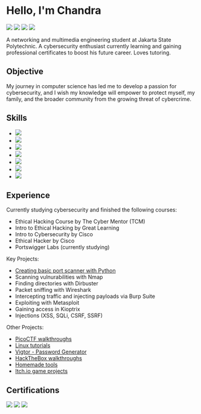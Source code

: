 # Hello, I'm Chandra
<a href="https://linkedin.com/in/chandra-tritaqwa-ramadhan"><img src="https://img.shields.io/badge/-LinkedIn-0072b1?&style=for-the-badge&logo=linkedin&logoColor=white" /></a>
<a href="https://youtube.com/lolpotch"><img src="https://img.shields.io/badge/-YouTube-FF0000?&style=for-the-badge&logo=youtube&logoColor=white" /></a>
<a href="https://instagram.com/lolpotch"><img src="https://img.shields.io/badge/-Instagram-E4405F?&style=for-the-badge&logo=instagram&logoColor=white" /></a>
<a href="https://github.com/lolpotch"><img src="https://img.shields.io/badge/-GitHub-181717?style=for-the-badge&logo=GitHub&logoColor=white" /></a>

A networking and multimedia engineering student at Jakarta State Polytechnic. A cybersecurity enthusiast currently learning and gaining professional certificates to boost his future career. Loves tutoring.

## Objective
My journey in computer science has led me to develop a passion for cybersecurity, and I wish my knowledge will empower to protect myself, my family, and the broader community from the growing threat of cybercrime. 

## Skills
- <img src="https://img.shields.io/badge/-Python-3776AB?&style=for-the-badge&logo=Python&logoColor=white" />
- <img src="https://img.shields.io/badge/-Kali_Linux-557C94?&style=for-the-badge&logo=Kali-Linux&logoColor=white" />
- <img src="https://img.shields.io/badge/-Nmap-4682B4?&style=for-the-badge&logo=Nmap&logoColor=white" />
- <img src="https://img.shields.io/badge/-DirBuster-FF4500?&style=for-the-badge&logo=OWASP&logoColor=white" />
- <img src="https://img.shields.io/badge/-Burp_Suite-FF4500?&style=for-the-badge&logo=Burp Suite&logoColor=white" />
- <img src="https://img.shields.io/badge/-Wireshark-1679A7?&style=for-the-badge&logo=Wireshark&logoColor=white" />
- <img src="https://img.shields.io/badge/-Metasploit-003E54?&style=for-the-badge&logo=Metasploit&logoColor=white" />

## Experience
Currently studying cybersecurity and finished the following courses:
- Ethical Hacking Course by The Cyber Mentor (TCM)
- Intro to Ethical Hacking by Great Learning
- Intro to Cybersecurity by Cisco
- Ethical Hacker by Cisco
- Portswigger Labs (currently studying)

Key Projects:
- [Creating basic port scanner with Python](https://github.com/Lolpotch/homemade-tools/blob/main/basic-portscanner.py)
- Scanning vulnurabilities with Nmap
- Finding directories with Dirbuster
- Packet sniffing with Wireshark
- Intercepting traffic and injecting payloads via Burp Suite
- Exploiting with Metasploit
- Gaining access in Kioptrix
- Injections (XSS, SQLi, CSRF, SSRF)

Other Projects:
- [PicoCTF walkthroughs](https://www.youtube.com/playlist?list=PLj8QP2AecOrTgQdxJ6rQ3hhjnMboQGR4W)
- [Linux tutorials](https://www.youtube.com/playlist?list=PLj8QP2AecOrQov8CAFWv65r0oR-ayWwg_)
- [Vigtor - Password Generator](https://play.google.com/store/apps/details?id=com.Lolpotch.Vigtor&hl=en)
- [HackTheBox walkthroughs](https://www.youtube.com/playlist?list=PLj8QP2AecOrQ8sljBzZs7lblz0vgU5YnE)
- [Homemade tools](https://github.com/Lolpotch/homemade-tools)
- [Itch.io game projects](https://lolpotch.itch.io/)

## Certifications
<div>
<a href="https://www.credly.com/badges/2fb9d430-e2ad-4f0a-82fb-7cceca54f414/public_url"><img src="https://img.shields.io/badge/-Ethical_Hacker-29B6F6?&style=for-the-badge&logo=Cisco&logoColor=white" /></a>
<a href="https://www.credly.com/badges/779b0026-c34b-4165-bfc7-c673f4b0a82f/public_url"><img src="https://img.shields.io/badge/-Introduction_to_Cybersecurity-29B6F6?&style=for-the-badge&logo=Cisco&logoColor=white" /></a>
<a href="https://verify.mygreatlearning.com/verify/EMDDXHGM"><img src="https://img.shields.io/badge/-Introduction_to_Ethical_Hacking-00C4CC?&style=for-the-badge&logo=Great-Learning&logoColor=white" /></a>
</div>
